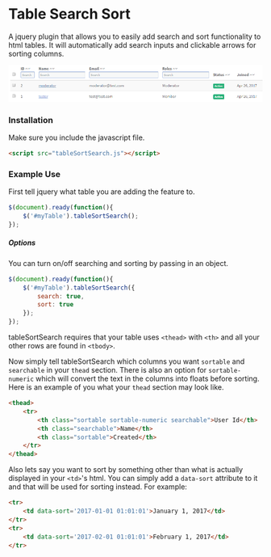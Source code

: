 # Table Search Sort
A jquery plugin that allows you to easily add search and sort functionality to html tables. It will automatically add search inputs and clickable arrows for sorting columns.

![table view][logo]

[logo]: https://raw.githubusercontent.com/pitchinnate/tableSortSearch/master/example.png "Example table"

### Installation
Make sure you include the javascript file.
```html
<script src="tableSortSearch.js"></script>
```

### Example Use
First tell jquery what table you are adding the feature to.
```js
$(document).ready(function(){
    $('#myTable').tableSortSearch();
});
```

##### Options
You can turn on/off searching and sorting by passing in an object.
```js
$(document).ready(function(){
    $('#myTable').tableSortSearch({
        search: true,
        sort: true
    });
});
```

tableSortSearch requires that your table uses `<thead>` with `<th>` and all your other rows are found in `<tbody>`.

Now simply tell tableSortSearch which columns you want `sortable` and `searchable` in your `thead` section. There is also an option for `sortable-numeric` which will convert the text in the columns into floats before sorting. Here is an example of you what your `thead` section may look like.

```html
<thead>
    <tr>
        <th class="sortable sortable-numeric searchable">User Id</th>
        <th class="searchable">Name</th>
        <th class="sortable">Created</th>
    </tr>
</thead>
```

Also lets say you want to sort by something other than what is actually displayed in your `<td>`'s html. You can simply add a `data-sort` attribute to it and that will be used for sorting instead. For example:

```html
<tr>
    <td data-sort='2017-01-01 01:01:01'>January 1, 2017</td>
</tr>
<tr>
    <td data-sort='2017-02-01 01:01:01'>February 1, 2017</td>
</tr>
```